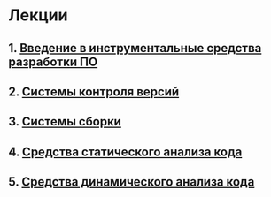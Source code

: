 # Лекции
## 1. [Введение в инструментальные средства разработки ПО](./docs/L1.md)
## 2. [Системы контроля версий](./docs/L2.md)
## 3. [Системы сборки](./docs/L3.md)
## 4. [Средства статического анализа кода](./docs/L4.md)
## 5. [Средства динамического анализа кода](./docs/L5.md)

